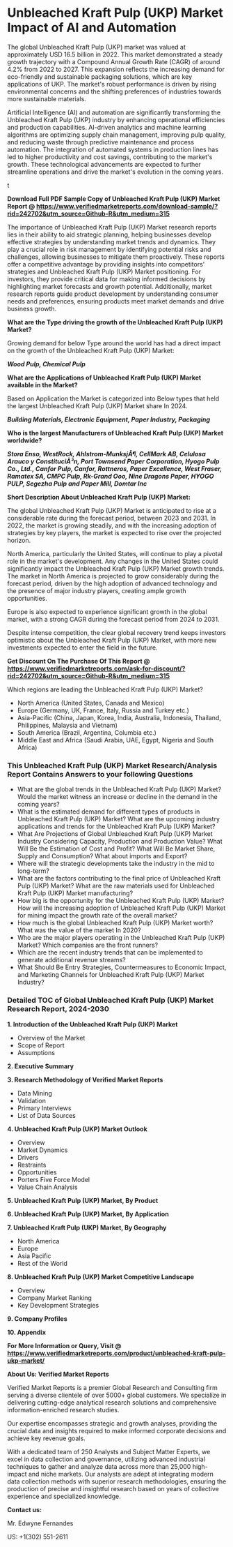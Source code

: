 <meta name="title" content="Global Unbleached Kraft Pulp (UKP) Market Impact of AI and Automation"><meta name="description" content="The global Unbleached Kraft Pulp (UKP) market was valued at approximately USD 16.5 billion in 2022. This market demonstrated a steady growth trajectory with a Compound"><meta name="title" content="Unbleached Kraft Pulp (UKP) Market Size, Share, Scope, Trends, Growth, Opportunities, Analysis, Forecast"><h1>Unbleached Kraft Pulp (UKP) Market Impact of AI and Automation</h1><p>The global Unbleached Kraft Pulp (UKP) market was valued at approximately USD 16.5 billion in 2022. This market demonstrated a steady growth trajectory with a Compound Annual Growth Rate (CAGR) of around 4.2% from 2022 to 2027. This expansion reflects the increasing demand for eco-friendly and sustainable packaging solutions, which are key applications of UKP. The market's robust performance is driven by rising environmental concerns and the shifting preferences of industries towards more sustainable materials.</p><p>Artificial Intelligence (AI) and automation are significantly transforming the Unbleached Kraft Pulp (UKP) industry by enhancing operational efficiencies and production capabilities. AI-driven analytics and machine learning algorithms are optimizing supply chain management, improving pulp quality, and reducing waste through predictive maintenance and process automation. The integration of automated systems in production lines has led to higher productivity and cost savings, contributing to the market's growth. These technological advancements are expected to further streamline operations and drive the market's evolution in the coming years.</p>t</p><p id="" class=""><strong>Download Full PDF Sample Copy of Unbleached Kraft Pulp (UKP) Market Report @ <a href="https://www.verifiedmarketreports.com/download-sample/?rid=242702&utm_source=Github-R&utm_medium=315" target="_blank">https://www.verifiedmarketreports.com/download-sample/?rid=242702&utm_source=Github-R&utm_medium=315</a></strong></p><p>The importance of&nbsp;Unbleached Kraft Pulp (UKP) Market research reports lies in their ability to aid strategic planning, helping businesses develop effective strategies by understanding market trends and dynamics. They play a crucial role in risk management by identifying potential risks and challenges, allowing businesses to mitigate them proactively. These reports offer a competitive advantage by providing insights into competitors' strategies and Unbleached Kraft Pulp (UKP) Market positioning. For investors, they provide critical data for making informed decisions by highlighting market forecasts and growth potential. Additionally, market research reports guide product development by understanding consumer needs and preferences, ensuring products meet market demands and drive business growth.</p><p><strong>What are the&nbsp;Type driving the growth of the Unbleached Kraft Pulp (UKP) Market?</strong></p><p id="" class="">Growing demand for below Type around the world has had a direct impact on the growth of the Unbleached Kraft Pulp (UKP) Market:</p><em><strong>Wood Pulp, Chemical Pulp</strong></em></p><strong>What are the&nbsp;Applications&nbsp;of Unbleached Kraft Pulp (UKP) Market available in the Market?</strong></p><p id="" class="">Based on Application the Market is categorized into Below types that held the largest Unbleached Kraft Pulp (UKP) Market share In 2024.</p><em><strong>Building Materials, Electronic Equipment, Paper Industry, Packaging</strong></em></p><strong>Who is the largest Manufacturers of Unbleached Kraft Pulp (UKP) Market worldwide?</strong></p><p><em><strong>Stora Enso, WestRock, Ahlstrom-MunksjÃ¶, CellMark AB, Celulosa Arauco y ConstituciÃ³n, Port Townsend Paper Corporation, Hyogo Pulp Co., Ltd., Canfor Pulp, Canfor, Rottneros, Paper Excellence, West Fraser, Ramatex SA, CMPC Pulp, Rk-Grand Ooo, Nine Dragons Paper, HYOGO PULP, Segezha Pulp and Paper Mill, Domtar Inc</strong></em></p><p id="" class=""><strong>Short Description About Unbleached Kraft Pulp (UKP) Market:</strong></p><p>The global Unbleached Kraft Pulp (UKP) Market is anticipated to rise at a considerable rate during the forecast period, between 2023 and 2031. In 2022, the market is growing steadily, and with the increasing adoption of strategies by key players, the market is expected to rise over the projected horizon.</p><p>North America, particularly the United States, will continue to play a pivotal role in the market's development. Any changes in the United States could significantly impact the Unbleached Kraft Pulp (UKP) Market growth trends. The market in North America is projected to grow considerably during the forecast period, driven by the high adoption of advanced technology and the presence of major industry players, creating ample growth opportunities.</p><p>Europe is also expected to experience significant growth in the global market, with a strong CAGR during the forecast period from 2024 to 2031.</p><p>Despite intense competition, the clear global recovery trend keeps investors optimistic about the Unbleached Kraft Pulp (UKP) Market, with more new investments expected to enter the field in the future.</p><p id="" class=""><strong>Get Discount On The Purchase Of This Report @ <a href="https://www.verifiedmarketreports.com/ask-for-discount/?rid=242702&utm_source=Github-R&utm_medium=315" target="_blank">https://www.verifiedmarketreports.com/ask-for-discount/?rid=242702&utm_source=Github-R&utm_medium=315</a></strong></p>Which regions are leading the Unbleached Kraft Pulp (UKP) Market?</p><ul><li>North America (United States, Canada and Mexico)</li><li>Europe (Germany, UK, France, Italy, Russia and Turkey etc.)</li><li>Asia-Pacific (China, Japan, Korea, India, Australia, Indonesia, Thailand, Philippines, Malaysia and Vietnam)</li><li>South America (Brazil, Argentina, Columbia etc.)</li><li>Middle East and Africa (Saudi Arabia, UAE, Egypt, Nigeria and South Africa)</li></ul><h3 id="" class="">This Unbleached Kraft Pulp (UKP) Market Research/Analysis Report Contains Answers to your following Questions</h3><ul><li>What are the global trends in the Unbleached Kraft Pulp (UKP) Market? Would the market witness an increase or decline in the demand in the coming years?</li><li>What is the estimated demand for different types of products in Unbleached Kraft Pulp (UKP) Market? What are the upcoming industry applications and trends for the Unbleached Kraft Pulp (UKP) Market?</li><li>What Are Projections of Global Unbleached Kraft Pulp (UKP) Market Industry Considering Capacity, Production and Production Value? What Will Be the Estimation of Cost and Profit? What Will Be Market Share, Supply and Consumption? What about imports and Export?</li><li>Where will the strategic developments take the industry in the mid to long-term?</li><li>What are the factors contributing to the final price of Unbleached Kraft Pulp (UKP) Market? What are the raw materials used for Unbleached Kraft Pulp (UKP) Market manufacturing?</li><li>How big is the opportunity for the Unbleached Kraft Pulp (UKP) Market? How will the increasing adoption of Unbleached Kraft Pulp (UKP) Market for mining impact the growth rate of the overall market?</li><li>How much is the global Unbleached Kraft Pulp (UKP) Market worth? What was the value of the market In 2020?</li><li>Who are the major players operating in the Unbleached Kraft Pulp (UKP) Market? Which companies are the front runners?</li><li>Which are the recent industry trends that can be implemented to generate additional revenue streams?</li><li>What Should Be Entry Strategies, Countermeasures to Economic Impact, and Marketing Channels for Unbleached Kraft Pulp (UKP) Market Industry?</li></ul><h3 id="" class="">Detailed TOC of Global Unbleached Kraft Pulp (UKP) Market Research Report, 2024-2030</h3><p id="" class=""><strong>1. Introduction of the Unbleached Kraft Pulp (UKP) Market</strong></p><ul><li>Overview of the Market</li><li>Scope of Report</li><li>Assumptions</li></ul><p id="" class=""><strong>2. Executive Summary</strong></p><p id="" class=""><strong>3. Research Methodology of Verified Market Reports</strong></p><ul><li>Data Mining</li><li>Validation</li><li>Primary Interviews</li><li>List of Data Sources</li></ul><p id="" class=""><strong>4. Unbleached Kraft Pulp (UKP) Market Outlook</strong></p><ul><li>Overview</li><li>Market Dynamics</li><li>Drivers</li><li>Restraints</li><li>Opportunities</li><li>Porters Five Force Model</li><li>Value Chain Analysis</li></ul><p id="" class=""><strong>5. Unbleached Kraft Pulp (UKP) Market, By Product</strong></p><p id="" class=""><strong>6. Unbleached Kraft Pulp (UKP) Market, By Application</strong></p><p id="" class=""><strong>7. Unbleached Kraft Pulp (UKP) Market, By Geography</strong></p><ul><li>North America</li><li>Europe</li><li>Asia Pacific</li><li>Rest of the World</li></ul><p id="" class=""><strong>8. Unbleached Kraft Pulp (UKP) Market Competitive Landscape</strong></p><ul><li>Overview</li><li>Company Market Ranking</li><li>Key Development Strategies</li></ul><p id="" class=""><strong>9. Company Profiles</strong></p><p id="" class=""><strong>10. Appendix</strong></p><p id="" class=""><strong>For More Information or Query, Visit @ <a href="https://www.verifiedmarketreports.com/product/unbleached-kraft-pulp-ukp-market/" target="_blank">https://www.verifiedmarketreports.com/product/unbleached-kraft-pulp-ukp-market/</a></strong></p><p id="" class=""><strong>About Us: Verified Market Reports</strong></p><p id="" class="">Verified Market Reports is a premier Global Research and Consulting firm serving a diverse clientele of over 5000+ global customers. We specialize in delivering cutting-edge analytical research solutions and comprehensive information-enriched research studies.</p><p id="" class="">Our expertise encompasses strategic and growth analyses, providing the crucial data and insights required to make informed corporate decisions and achieve key revenue goals.</p><p id="" class="">With a dedicated team of 250 Analysts and Subject Matter Experts, we excel in data collection and governance, utilizing advanced industrial techniques to gather and analyze data across more than 25,000 high-impact and niche markets. Our analysts are adept at integrating modern data collection methods with superior research methodologies, ensuring the production of precise and insightful research based on years of collective experience and specialized knowledge.</p><p id="" class=""><strong>Contact us:</strong></p><p id="" class="">Mr. Edwyne Fernandes</p><p id="" class="">US: +1(302) 551-2611</p>